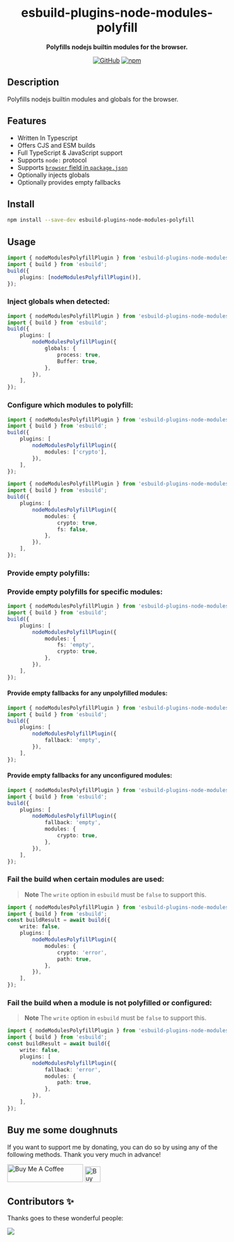 <div align="center">

# esbuild-plugins-node-modules-polyfill

**Polyfills nodejs builtin modules for the browser.**

[![GitHub](https://img.shields.io/github/license/imranbarbhuiya/esbuild-plugins-node-modules-polyfill)](https://github.com/imranbarbhuiya/esbuild-plugins-node-modules-polyfill/blob/main/LICENSE)
[![npm](https://img.shields.io/npm/v/esbuild-plugins-node-modules-polyfill?color=crimson&logo=npm&style=flat-square)](https://www.npmjs.com/package/esbuild-plugins-node-modules-polyfill)

</div>

## Description

Polyfills nodejs builtin modules and globals for the browser.

## Features

-   Written In Typescript
-   Offers CJS and ESM builds
-   Full TypeScript & JavaScript support
-   Supports `node:` protocol
-   Supports [`browser` field in `package.json`](https://github.com/defunctzombie/package-browser-field-spec)
-   Optionally injects globals
-   Optionally provides empty fallbacks

## Install

```bash
npm install --save-dev esbuild-plugins-node-modules-polyfill

```

## Usage

```ts
import { nodeModulesPolyfillPlugin } from 'esbuild-plugins-node-modules-polyfill';
import { build } from 'esbuild';
build({
	plugins: [nodeModulesPolyfillPlugin()],
});
```

### Inject globals when detected:

```ts
import { nodeModulesPolyfillPlugin } from 'esbuild-plugins-node-modules-polyfill';
import { build } from 'esbuild';
build({
	plugins: [
		nodeModulesPolyfillPlugin({
			globals: {
				process: true,
				Buffer: true,
			},
		}),
	],
});
```

### Configure which modules to polyfill:

```ts
import { nodeModulesPolyfillPlugin } from 'esbuild-plugins-node-modules-polyfill';
import { build } from 'esbuild';
build({
	plugins: [
		nodeModulesPolyfillPlugin({
			modules: ['crypto'],
		}),
	],
});
```

```ts
import { nodeModulesPolyfillPlugin } from 'esbuild-plugins-node-modules-polyfill';
import { build } from 'esbuild';
build({
	plugins: [
		nodeModulesPolyfillPlugin({
			modules: {
				crypto: true,
				fs: false,
			},
		}),
	],
});
```

### Provide empty polyfills:

### Provide empty polyfills for specific modules:

```ts
import { nodeModulesPolyfillPlugin } from 'esbuild-plugins-node-modules-polyfill';
import { build } from 'esbuild';
build({
	plugins: [
		nodeModulesPolyfillPlugin({
			modules: {
				fs: 'empty',
				crypto: true,
			},
		}),
	],
});
```

#### Provide empty fallbacks for any unpolyfilled modules:

```ts
import { nodeModulesPolyfillPlugin } from 'esbuild-plugins-node-modules-polyfill';
import { build } from 'esbuild';
build({
	plugins: [
		nodeModulesPolyfillPlugin({
			fallback: 'empty',
		}),
	],
});
```

#### Provide empty fallbacks for any unconfigured modules:

```ts
import { nodeModulesPolyfillPlugin } from 'esbuild-plugins-node-modules-polyfill';
import { build } from 'esbuild';
build({
	plugins: [
		nodeModulesPolyfillPlugin({
			fallback: 'empty',
			modules: {
				crypto: true,
			},
		}),
	],
});
```

### Fail the build when certain modules are used:

> **Note**
> The `write` option in `esbuild` must be `false` to support this.

```ts
import { nodeModulesPolyfillPlugin } from 'esbuild-plugins-node-modules-polyfill';
import { build } from 'esbuild';
const buildResult = await build({
	write: false,
	plugins: [
		nodeModulesPolyfillPlugin({
			modules: {
				crypto: 'error',
				path: true,
			},
		}),
	],
});
```

### Fail the build when a module is not polyfilled or configured:

> **Note**
> The `write` option in `esbuild` must be `false` to support this.

```ts
import { nodeModulesPolyfillPlugin } from 'esbuild-plugins-node-modules-polyfill';
import { build } from 'esbuild';
const buildResult = await build({
	write: false,
	plugins: [
		nodeModulesPolyfillPlugin({
			fallback: 'error',
			modules: {
				path: true,
			},
		}),
	],
});
```

## Buy me some doughnuts

If you want to support me by donating, you can do so by using any of the following methods. Thank you very much in advance!

<a href="https://www.buymeacoffee.com/parbez" target="_blank"><img src="https://cdn.buymeacoffee.com/buttons/default-orange.png" alt="Buy Me A Coffee" height="41" width="174"></a>
<a href='https://ko-fi.com/Y8Y1CBIJH' target='_blank'><img height='36' style='border:0px;height:36px;' src='https://cdn.ko-fi.com/cdn/kofi4.png?v=3' border='0' alt='Buy Me a Coffee at ko-fi.com' /></a>

## Contributors ✨

Thanks goes to these wonderful people:

<a href="https://github.com/imranbarbhuiya/esbuild-plugins-node-modules-polyfill/graphs/contributors">
    <img src="https://contrib.rocks/image?repo=imranbarbhuiya/esbuild-plugins-node-modules-polyfill" />
</a>
